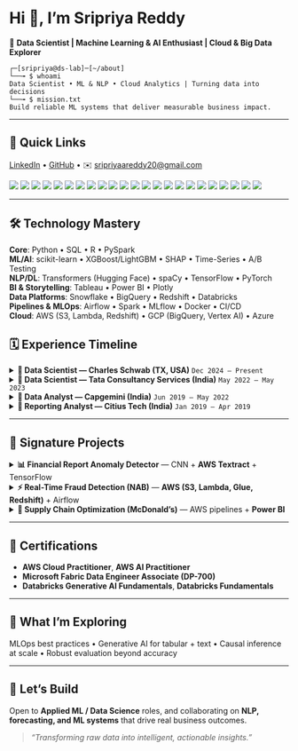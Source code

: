 # Hi 👋, I’m **Sripriya Reddy**
🎯 **Data Scientist | Machine Learning & AI Enthusiast | Cloud & Big Data Explorer**

```
┌─[sripriya@ds-lab]─[~/about]
└──╼ $ whoami
Data Scientist • ML & NLP • Cloud Analytics | Turning data into decisions
└──╼ $ mission.txt
Build reliable ML systems that deliver measurable business impact.
```

---

## 🧭 **Quick Links**
[LinkedIn](http://www.linkedin.com/in/sripriya-reddy20/) • [GitHub](https://github.com/sripriyareddy20) • ✉️ sripriyaareddy20@gmail.com

<p align="left">
  <!-- Core Languages -->
  <img src="https://img.shields.io/badge/Python-3776AB?logo=python&logoColor=white" />
  <img src="https://img.shields.io/badge/SQL-4479A1?logo=postgresql&logoColor=white" />
  <img src="https://img.shields.io/badge/R-276DC3?logo=r&logoColor=white" />
  <img src="https://img.shields.io/badge/PySpark-E25A1C?logo=apachespark&logoColor=white" />

  <!-- ML / AI -->
  <img src="https://img.shields.io/badge/scikit--learn-F7931E?logo=scikitlearn&logoColor=white" />
  <img src="https://img.shields.io/badge/TensorFlow-FF6F00?logo=tensorflow&logoColor=white" />
  <img src="https://img.shields.io/badge/PyTorch-EE4C2C?logo=pytorch&logoColor=white" />
  <img src="https://img.shields.io/badge/Transformers-FFD21E?logo=huggingface&logoColor=black" />
  <img src="https://img.shields.io/badge/SHAP-000000" />

  <!-- Data / Cloud -->
  <img src="https://img.shields.io/badge/AWS-232F3E?logo=amazonaws&logoColor=white" />
  <img src="https://img.shields.io/badge/GCP-4285F4?logo=googlecloud&logoColor=white" />
  <img src="https://img.shields.io/badge/Azure-0078D4?logo=microsoftazure&logoColor=white" />
  <img src="https://img.shields.io/badge/Snowflake-29B5E8?logo=snowflake&logoColor=white" />
  <img src="https://img.shields.io/badge/Redshift-8C4FFF?logo=amazonredshift&logoColor=white" />
  <img src="https://img.shields.io/badge/BigQuery-669DF6?logo=googlebigquery&logoColor=white" />
  <img src="https://img.shields.io/badge/Databricks-EF3A24?logo=databricks&logoColor=white" />

  <!-- Orchestration / DevOps -->
  <img src="https://img.shields.io/badge/Airflow-017CEE?logo=apacheairflow&logoColor=white" />
  <img src="https://img.shields.io/badge/Spark-E25A1C?logo=apachespark&logoColor=white" />
  <img src="https://img.shields.io/badge/Docker-2496ED?logo=docker&logoColor=white" />
  <img src="https://img.shields.io/badge/MLflow-0194E2?logo=mlflow&logoColor=white" />
  <img src="https://img.shields.io/badge/GitHub%20Actions-2088FF?logo=githubactions&logoColor=white" />

  <!-- BI -->
  <img src="https://img.shields.io/badge/Tableau-E97627?logo=tableau&logoColor=white" />
  <img src="https://img.shields.io/badge/Power%20BI-F2C811?logo=powerbi&logoColor=black" />
</p>


---

## 🛠️ **Technology Mastery**

**Core**: Python • SQL • R • PySpark  
**ML/AI**: scikit-learn • XGBoost/LightGBM • SHAP • Time-Series • A/B Testing  
**NLP/DL**: Transformers (Hugging Face) • spaCy • TensorFlow • PyTorch  
**BI & Storytelling**: Tableau • Power BI • Plotly  
**Data Platforms**: Snowflake • BigQuery • Redshift • Databricks  
**Pipelines & MLOps**: Airflow • Spark • MLflow • Docker • CI/CD  
**Cloud**: AWS (S3, Lambda, Redshift) • GCP (BigQuery, Vertex AI) • Azure


## 🗓️ **Experience Timeline**

<details>
<summary><b>🔹 Data Scientist — Charles Schwab (TX, USA)</b> <code>Dec 2024 – Present</code></summary>

- Built <b>predictive models (XGBoost, LightGBM)</b> improving portfolio performance <b>+12%</b>.  
- Enhanced <b>financial forecasting (time-series models)</b> with <b>+18%</b> accuracy.  
- Automated pipelines with <b>Airflow + AWS</b> → <b>30% faster</b> processing; shipped <b>Power BI</b> exec visuals (<b>+20%</b> decision speed).  
- Ran <b>A/B tests</b> and risk analytics, improving <b>client retention +15%</b>.
</details>

<details>
<summary><b>🔹 Data Scientist — Tata Consultancy Services (India)</b> <code>May 2022 – May 2023</code></summary>

- Productionized <b>NLP</b> (spaCy, Hugging Face) for voice-of-customer → <b>+22%</b> satisfaction.  
- Orchestrated <b>PySpark + Airflow</b> pipelines (<b>−40%</b> processing time).  
- Led <b>inventory forecasting</b> ML (<b>+20%</b> accuracy); migrated analytics to <b>BigQuery</b> for scalable insights.
</details>

<details>
<summary><b>🔹 Data Analyst — Capgemini (India)</b> <code>Jun 2019 – May 2022</code></summary>

- Built <b>Tableau</b> dashboards (<b>+20%</b> ops performance); optimized SQL (<b>−35%</b> query time).  
- Cohort/segmentation insights → <b>+10%</b> marketing ROI; Python/SQL data checks <b>−25%</b> errors.
</details>

<details>
<summary><b>🔹 Reporting Analyst — Citius Tech (India)</b> <code>Jan 2019 – Apr 2019</code></summary>

- Automated <b>Excel/SQL</b> reporting (<b>−50%</b> manual time).  
- Cleaned & transformed healthcare data (<b>98%</b> data quality); patient-outcome insights <b>+15%</b>.
</details>

---

## 🧪 **Signature Projects**

<details>
<summary><b>📊 Financial Report Anomaly Detector</b> — CNN + <b>AWS Textract</b> + TensorFlow</summary>

- 99.6% anomaly detection on scanned compliance documents.  
- Automated reconciliation of 20K+ daily records; improved SOX compliance.
</details>

<details>
<summary><b>⚡ Real-Time Fraud Detection (NAB)</b> — <b>AWS (S3, Lambda, Glue, Redshift)</b> + Airflow</summary>

- Faster ingestion and near real-time query performance for suspicious transactions.
</details>

<details>
<summary><b>🍔 Supply Chain Optimization (McDonald’s)</b> — AWS pipelines + <b>Power BI</b></summary>

- Demand forecasting for 100+ stores; storage cost optimizations with S3/Redshift.
</details>

---

## 🏅 **Certifications**
- <b>AWS Cloud Practitioner</b>, <b>AWS AI Practitioner</b>  
- <b>Microsoft Fabric Data Engineer Associate (DP-700)</b>  
- <b>Databricks Generative AI Fundamentals</b>, <b>Databricks Fundamentals</b>

---

## 🔎 **What I’m Exploring**
MLOps best practices • Generative AI for tabular + text • Causal inference at scale • Robust evaluation beyond accuracy

---

## 🤝 **Let’s Build**
Open to <b>Applied ML / Data Science</b> roles, and collaborating on <b>NLP, forecasting, and ML systems</b> that drive real business outcomes.

> <i>“Transforming raw data into intelligent, actionable insights.”</i>
